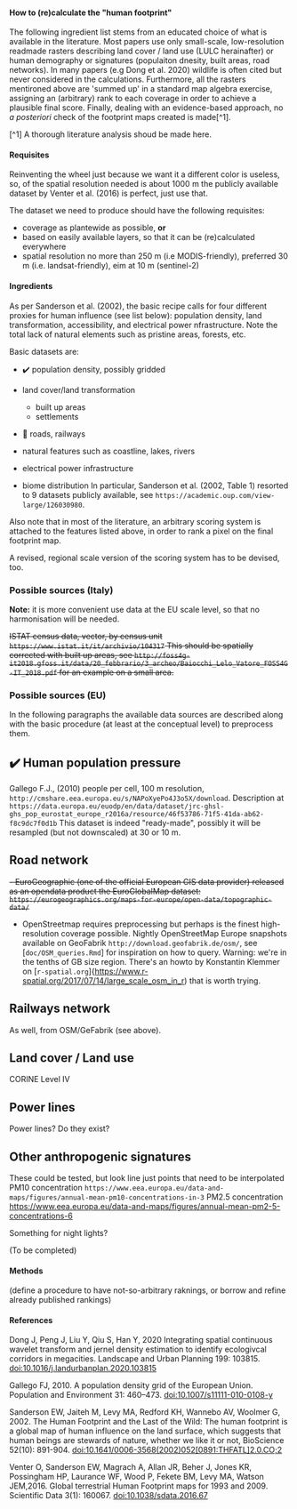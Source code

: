 #### How to (re)calculate the "human footprint"

The following ingredient list stems from an educated choice of what is
available in the literature. Most papers use only small-scale,
low-resolution readmade rasters describing land cover / land use (LULC
herainafter) or human demography or signatures (populaiton dnesity,
built areas, road networks). In many papers (e.g Dong et al. 2020)
wildlife is often cited but never considered in the calculations.
Furthermore, all the rasters mentironed above are 'summed up' in a
standard map algebra exercise, assigning an (arbitrary) rank to each
coverage in order to achieve a plausible final score. Finally, dealing
with an evidence-based approach, no *a posteriori* check of the
footprint maps created is made[^1].

[^1] A thorough literature analysis shoud be made here.

#### Requisites

Reinventing the wheel just because we want it a different color is
useless, so, of the spatial resolution needed is about 1000 m the
publicly available dataset by Venter et al. (2016) is perfect, just use
that.

The dataset we need to produce should have the following requisites:

-   coverage as plantewide as possible, **or**
-   based on easily available layers, so that it can be (re)calculated
    everywhere
-   spatial resolution no more than 250 m (i.e MODIS-friendly),
    preferred 30 m (i.e. landsat-friendly), eim at 10 m (sentinel-2)

#### Ingredients

As per Sanderson et al. (2002), the basic recipe calls for four
different proxies for human influence (see list below): population
density, land transformation, accessibility, and electrical power
nfrastructure. Note the total lack of natural elements such as pristine
areas, forests, etc.

Basic datasets are:

-   :heavy_check_mark: population density, possibly gridded

-   land cover/land transformation

    -   built up areas
    -   settlements

-   :construction: roads, railways

-   natural features such as coastline, lakes, rivers

-   electrical power infrastructure

-   biome distribution In particular, Sanderson et al. (2002, Table 1)
    resorted to 9 datasets publicly available, see
    `https://academic.oup.com/view-large/126030980`.

Also note that in most of the literature, an arbitrary scoring system is
attached to the features listed above, in order to rank a pixel on the
final footprint map.

A revised, regional scale version of the scoring system has to be
devised, too.

### Possible sources (Italy)

**Note:** it is more convenient use data at the EU scale level, so that
no harmonisation will be needed.

~~ISTAT census data, vector, by census unit
`https://www.istat.it/it/archivio/104317` This should be spatially
corrected with built up areas, see
`http://foss4g-it2018.gfoss.it/data/20_febbrario/3_archeo/Baiocchi_Lelo_Vatore_FOSS4G-IT_2018.pdf`
for an example on a small area.~~

### Possible sources (EU)

In the following paragraphs the available data sources are described
along with the basic procedure (at least at the conceptual level) to
preprocess them.

## :heavy_check_mark: Human population pressure

Gallego F.J., (2010) people per cell, 100 m resolution,
`http://cmshare.eea.europa.eu/s/NAPoXyePo4J3o5X/download`. Description
at `https://data.europa.eu/euodp/en/data/dataset/jrc-ghsl-ghs_pop_eurostat_europe_r2016a/resource/46f53786-71f5-41da-ab62-f8c9dc7f0d1b`
This dataset is indeed "ready-made", possibly it will be resampled (but not downscaled) at 30 or 10 m.

## Road network

~~-   EuroGeographic (one of the official European GIS data provider)
    released as an opendata product the EuroGlobalMap dataset:
    `https://eurogeographics.org/maps-for-europe/open-data/topographic-data/`~~
-   OpenStreetmap requires preprocessing but perhaps is the finest
    high-resolution coverage possible. Nightly OpenStreetMap Europe
    snapshots available on GeoFabrik
    `http://download.geofabrik.de/osm/`, see [`doc/OSM_queries.Rmd`] for
    inspiration on how to query. Warning: we're in the tenths of GB size
    region. 
    There's an howto by Konstantin Klemmer on [`r-spatial.org`]{https://www.r-spatial.org/2017/07/14/large_scale_osm_in_r) that is worth trying.

## Railways network

As well, from OSM/GeFabrik (see above).

## Land cover / Land use

CORINE Level IV

## Power lines

Power lines? Do they exist?

## Other anthropogenic signatures

These could be tested, but look line just points that need to be
interpolated PM10 concentration
`https://www.eea.europa.eu/data-and-maps/figures/annual-mean-pm10-concentrations-in-3`
PM2.5 concentration
<https://www.eea.europa.eu/data-and-maps/figures/annual-mean-pm2-5-concentrations-6>

Something for night lights?

(To be completed)

#### Methods

(define a procedure to have not-so-arbitrary raknings, or borrow and
refine already published rankings)

#### References

Dong J, Peng J, Liu Y, Qiu S, Han Y, 2020 Integrating spatial continuous
wavelet transform and jernel density estimation to identify ecologivcal
corridors in megacities. Landscape and Urban Planning 199: 103815.
<doi:10.1016/j.landurbanplan.2020.103815>

Gallego FJ, 2010. A population density grid of the European Union.
Population and Environment 31: 460–473. <doi:10.1007/s11111-010-0108-y>

Sanderson EW, Jaiteh M, Levy MA, Redford KH, Wannebo AV, Woolmer G,
2002. The Human Footprint and the Last of the Wild: The human footprint
is a global map of human influence on the land surface, which suggests
that human beings are stewards of nature, whether we like it or not,
BioScience 52(10): 891-904.
[doi:10.1641/0006-3568(2002)052[0891:THFATL]2.0.CO;2](doi:10.1641/0006-3568(2002)052%5B0891:THFATL%5D2.0.CO;2)

Venter O, Sanderson EW, Magrach A, Allan JR, Beher J, Jones KR,
Possingham HP, Laurance WF, Wood P, Fekete BM, Levy MA, Watson JEM,2016.
Global terrestrial Human Footprint maps for 1993 and 2009. Scientific
Data 3(1): 160067. <doi:10.1038/sdata.2016.67>
